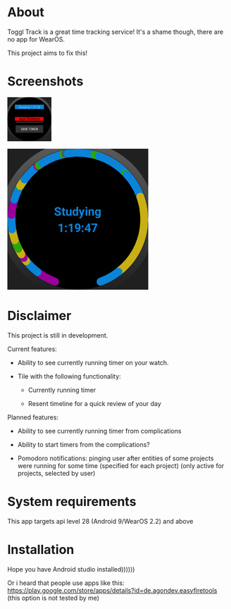 # About
Toggl Track is a great time tracking service! It's a shame though, there are no app for WearOS.

This project aims to fix this!

# Screenshots

<img src="pictures/pic_0.png" width="100px"/>

![image](pictures/pic_1.png)

# Disclaimer
This project is still in development.

Current features:

- Ability to see currently running timer on your watch.

- Tile with the following functionality:

    - Currently running timer

    - Resent timeline for a quick review of your day
    
Planned features:

- Ability to see currently running timer from complications

- Ability to start timers from the complications?

- Pomodoro notifications: pinging user after entities of some projects were running for some time (specified for each project) (only active for projects, selected by user)

# System requirements
This app targets api level 28 (Android 9/WearOS 2.2) and above

# Installation
Hope you have Android studio installed))))))

Or i heard that people use apps like this: https://play.google.com/store/apps/details?id=de.agondev.easyfiretools (this option is not tested by me)